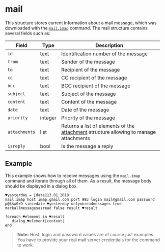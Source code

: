 # mail
This structure stores current information about a mail message, which was downloaded with the [`mail.imap`](../../G1ANT.Addon.Net/Commands/MailImapCommand.md) command. The mail structure contains several fields such as:

| Field | Type| Description |
| -------- |------ | ---- |
|`id`|text| Identification number of the message |
|`from`|text| Sender of the message |
|`to`|text| Recipient of the message |
|`cc`|text| CC recipient of the message |
|`bcc`|text| BCC recipient of the message |
|`subject`|text| Subject of the message |
|`content`|text| Content of the message |
|`date`|text| Date of the message |
|`priority`|integer| Priority of the message |
|`attachments`|list| Returns a list of elements of the [attachment](attachmentstructure.md) structure allowing to manage attachments |
|`isreply`|bool| Is the message a reply |

## Example
This example shows how to receive messages using the `mail.imap` command and iterate through all of them. As a result, the message body should be displayed in a dialog box.

```G1ANT
♥yesterday = ⟦date⟧13.01.2018
mail.imap host imap.gmail.com port 993 login mail@gmail.com password p@$$w0rD sincedate ♥yesterday onlyunreadmessages true markallmessagesasread false result ♥result 

foreach ♥element in ♥result
   dialog ♥element⟦content⟧
end
```

> **Note:** Host, login and password values are of course just examples. You have to provide your real mail server credentials for the command to work.
